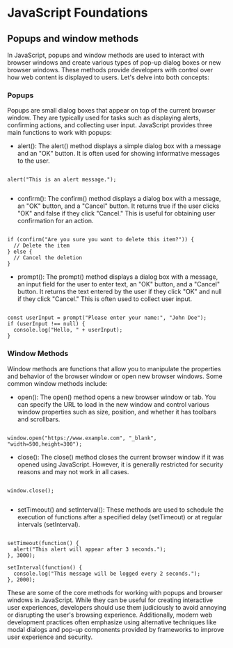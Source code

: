 # JavaScript Foundations

## Popups and window methods

In JavaScript, popups and window methods are used to interact with browser windows and create various types of pop-up dialog boxes or new browser windows. These methods provide developers with control over how web content is displayed to users. Let's delve into both concepts:

### Popups

Popups are small dialog boxes that appear on top of the current browser window. They are typically used for tasks such as displaying alerts, confirming actions, and collecting user input. JavaScript provides three main functions to work with popups:

- alert(): The alert() method displays a simple dialog box with a message and an "OK" button. It is often used for showing informative messages to the user.

```JS

alert("This is an alert message.");


```

- confirm(): The confirm() method displays a dialog box with a message, an "OK" button, and a "Cancel" button. It returns true if the user clicks "OK" and false if they click "Cancel." This is useful for obtaining user confirmation for an action.

```JS

if (confirm("Are you sure you want to delete this item?")) {
  // Delete the item
} else {
  // Cancel the deletion
}

```

- prompt(): The prompt() method displays a dialog box with a message, an input field for the user to enter text, an "OK" button, and a "Cancel" button. It returns the text entered by the user if they click "OK" and null if they click "Cancel." This is often used to collect user input.

```JS

const userInput = prompt("Please enter your name:", "John Doe");
if (userInput !== null) {
  console.log("Hello, " + userInput);
}

```

### Window Methods

Window methods are functions that allow you to manipulate the properties and behavior of the browser window or open new browser windows. Some common window methods include:

- open(): The open() method opens a new browser window or tab. You can specify the URL to load in the new window and control various window properties such as size, position, and whether it has toolbars and scrollbars.

```JS

window.open("https://www.example.com", "_blank", "width=500,height=300");

```

- close(): The close() method closes the current browser window if it was opened using JavaScript. However, it is generally restricted for security reasons and may not work in all cases.

```JS

window.close();


```

- setTimeout() and setInterval(): These methods are used to schedule the execution of functions after a specified delay (setTimeout) or at regular intervals (setInterval).

```JS

setTimeout(function() {
  alert("This alert will appear after 3 seconds.");
}, 3000);

setInterval(function() {
  console.log("This message will be logged every 2 seconds.");
}, 2000);

```

These are some of the core methods for working with popups and browser windows in JavaScript. While they can be useful for creating interactive user experiences, developers should use them judiciously to avoid annoying or disrupting the user's browsing experience. Additionally, modern web development practices often emphasize using alternative techniques like modal dialogs and pop-up components provided by frameworks to improve user experience and security.


